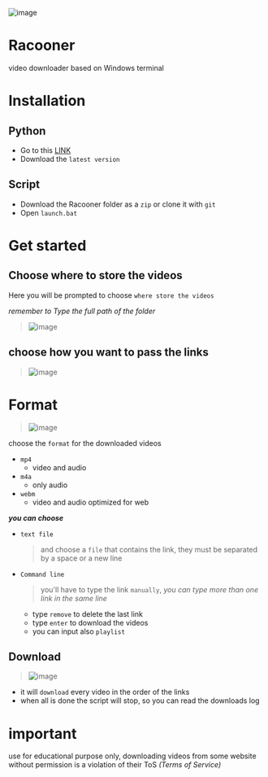 ![image](https://user-images.githubusercontent.com/114882821/228584066-52603879-ce91-443c-b38b-eb7da80fc43b.png)


# Racooner
video downloader based on Windows terminal
# Installation 
## Python
- Go to this [LINK](https://www.python.org/downloads/)
- Download the `latest version`
## Script
- Download the Racooner folder as a `zip` or clone it with `git`
- Open `launch.bat`
# Get started
## Choose where to store the videos
Here you will be prompted to choose `where store the videos`

_remember to Type the full path of the folder_
> ![image](https://user-images.githubusercontent.com/114882821/228353136-be6930b3-0ca3-4c83-947e-efee01175d16.png)
## choose how you want to pass the links
> ![image](https://user-images.githubusercontent.com/114882821/228354070-285799a6-f803-466f-8d05-64a3c874a828.png)

# Format
>![image](https://user-images.githubusercontent.com/114882821/228581347-f9203090-98b6-4a95-b1cc-8fc6e430fb16.png)

choose the `format` for the downloaded videos

- `mp4`
  - video and audio
- `m4a`
  - only audio
- `webm`
  - video and audio optimized for web

***you can choose***
- `text file`
  > and choose a `file` that contains the link, they must be separated by a space or a new line
- `Command line`
   > you'll have to type the link `manually`,  _you can type more than one link in the same line_
   - type `remove` to delete the last link
   - type `enter` to download the videos
   - you can input also `playlist`
## Download
> ![image](https://user-images.githubusercontent.com/114882821/228355298-5e622e04-0a47-49c2-baf2-1d5b7d0417e8.png)
- it will `download` every video in the order of the links
- when all is done the script will stop, so you can read the downloads log

# important
use for educational purpose only, downloading videos from some website without permission is a violation of their ToS _(Terms of Service)_ 

